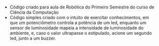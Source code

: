 * Código criado para aula de Robótica do Primeiro Semestre do curso de Ciência da Computação
* Código simples criado com o intuito de exercitar conhecimentos, em que um potenciômetro controla a potência de um led, enquanto um sensor de luminosidade mapeia a intensidade de luminosidade do ambiente, e, caso o valor ultrapasse o estipulado, acione um segundo led, junto a um buzzer.